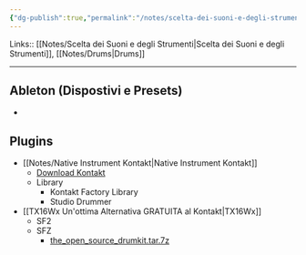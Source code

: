 ```yaml
---
{"dg-publish":true,"permalink":"/notes/scelta-dei-suoni-e-degli-strumenti-acoustic-drums/","tags":["type/note"]}
---
```


Links:: [[Notes/Scelta dei Suoni e degli Strumenti\|Scelta dei Suoni e degli Strumenti]], [[Notes/Drums\|Drums]]

---

## Ableton (Dispostivi e Presets)

- 


## Plugins

- [[Notes/Native Instrument Kontakt\|Native Instrument Kontakt]]
	- [Download Kontakt](https://rutracker.net/forum/viewtopic.php?t=6478615)
	- Library
		- Kontakt Factory Library
		- Studio Drummer
- [[TX16Wx Un'ottima Alternativa GRATUITA al Kontakt\|TX16Wx]]
	- SF2
	- SFZ
		- [the_open_source_drumkit.tar.7z](https://download.linuxaudio.org/musical-instrument-libraries/sfz/the_open_source_drumkit.tar.7z)







